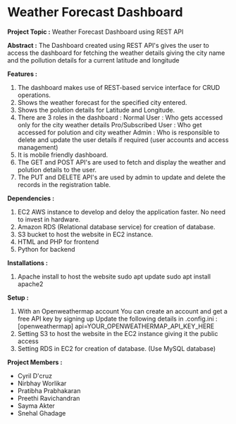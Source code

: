  # Weather Forecast Dashboard

**Project Topic :** Weather Forecast Dashboard using REST API

**Abstract :** The Dashboard created using REST API's gives the user to access the dashboard for fetching the weather details giving the city name and the pollution details for a current latitude and longitude

**Features :**
1. The dashboard makes use of REST-based service interface for CRUD operations.
2. Shows the weather forecast for the specified city entered.
3. Shows the polution details for Latitude and Longitude.
4. There are 3 roles in the dashboard :
    Normal User : Who gets accessed only for the city weather details
    Pro/Subscribed User : Who get accessed for polution and city weather
    Admin : Who is responsible to delete and update the user details if required (user accounts and access management) 
5. It is mobile friendly dashboard.
6. The GET and POST API's are used to fetch and display the weather and polution details to the user.
7. The PUT and DELETE API's are used by admin to update and delete the records in the registration table.

**Dependencies :**
1. EC2 AWS instance to develop and deloy the application faster. No need to invest in hardware.
2. Amazon RDS (Relational database service) for creation of database.
3. S3 bucket to host the website in EC2 instance.
4. HTML and PHP for frontend
5. Python for backend

**Installations :**
1. Apache install to host the website
    sudo apt update
    sudo apt install apache2
    
**Setup :**
1. With an Openweathermap account
    You can create an account and get a free API key by signing up
    Update the following details in .config.ini : [openweathermap]
    api=YOUR_OPENWEATHERMAP_API_KEY_HERE
2. Setting S3 to host the website in the EC2 instance giving it the public access
3. Setting RDS in EC2 for creation of database. (Use MySQL database)

**Project Members :**
* Cyril D'cruz
* Nirbhay Worlikar
* Pratibha Prabhakaran
* Preethi Ravichandran
* Sayma Akter
* Snehal Ghadage


